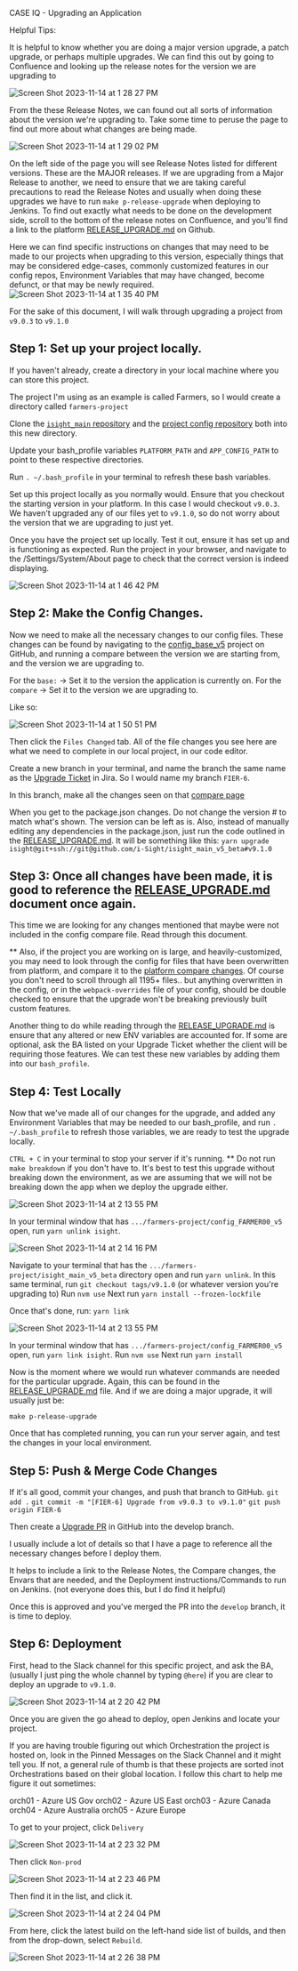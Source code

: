 CASE IQ - Upgrading an Application

Helpful Tips:

It is helpful to know whether you are doing a major version upgrade, a patch upgrade, or perhaps multiple upgrades. We can find this out by going to Confluence and looking up the release notes for the version we are upgrading to

![Screen Shot 2023-11-14 at 1 28 27 PM](https://github.com/CExKForsyth/kyle_notes/assets/95767293/e5bce4b3-8413-4e67-bee9-977eb9335baf)

From the these Release Notes, we can found out all sorts of information about the version we're upgrading to. Take some time to peruse the page to find out more about what changes are being made.

![Screen Shot 2023-11-14 at 1 29 02 PM](https://github.com/CExKForsyth/kyle_notes/assets/95767293/16e4a9d0-06d4-4c3f-8941-a9e821c864fd)

On the left side of the page you will see Release Notes listed for different versions. These are the MAJOR releases. If we are upgrading from a Major Release to another, we need to ensure that we are taking careful precautions to read the Release Notes and usually when doing these upgrades we have to run `make p-release-upgrade` when deploying to Jenkins. To find out exactly what needs to be done on the development side, scroll to the bottom of the release notes on Confluence, and you'll find a link to the platform [RELEASE_UPGRADE.md](https://github.com/i-Sight/isight_main_v5_beta/blob/bba2f365536cfc8b22b013215526866631520975/RELEASE_UPGRADE.md) on Github.

Here we can find specific instructions on changes that may need to be made to our projects when upgrading to this version, especially things that may be considered edge-cases, commonly customized features in our config repos, Environment Variables that may have changed, become defunct, or that may be newly required.
![Screen Shot 2023-11-14 at 1 35 40 PM](https://github.com/CExKForsyth/kyle_notes/assets/95767293/3daf4691-a7cc-4f7a-9371-b0df1aaa4548)

For the sake of this document, I will walk through upgrading a project from `v9.0.3` to `v9.1.0`

## Step 1: Set up your project locally. 

If you haven't already, create a directory in your local machine where you can store this project. 

The project I'm using as an example is called Farmers, so I would create a directory called `farmers-project`

Clone the [`isight_main` repository](https://github.com/i-Sight/isight_main_v5_beta) and the [project config repository](https://github.com/i-Sight/config_FARMER00_v5) both into this new directory. 

Update your bash_profile variables `PLATFORM_PATH` and `APP_CONFIG_PATH` to point to these respective directories.

Run `. ~/.bash_profile` in your terminal to refresh these bash variables. 

Set up this project locally as you normally would. Ensure that you checkout the starting version in your platform. In this case I would checkout `v9.0.3`. We haven't upgraded any of our files yet to `v9.1.0`, so do not worry about the version that we are upgrading to just yet. 

Once you have the project set up locally. Test it out, ensure it has set up and is functioning as expected. Run the project in your browser, and navigate to the /Settings/System/About page to check that the correct version is indeed displaying. 

![Screen Shot 2023-11-14 at 1 46 42 PM](https://github.com/CExKForsyth/kyle_notes/assets/95767293/b20a90b2-f4a2-4737-aaaa-2fc10bbcbf1b)

## Step 2: Make the Config Changes.

Now we need to make all the necessary changes to our config files. These changes can be found by navigating to the [config_base_v5](https://github.com/i-Sight/config_base_v5/compare) project on GitHub, and running a compare between the version we are starting from, and the version we are upgrading to.

For the `base:` -> Set it to the version the application is currently on.
For the `compare` -> Set it to the version we are upgrading to.

Like so:

![Screen Shot 2023-11-14 at 1 50 51 PM](https://github.com/CExKForsyth/kyle_notes/assets/95767293/59983d51-a21e-4a70-b615-b43eef9172d8)

Then click the `Files Changed` tab. All of the file changes you see here are what we need to complete in our local project, in our code editor. 

Create a new branch in your terminal, and name the branch the same name as the [Upgrade Ticket](https://caseiq.atlassian.net/browse/FIER-6?focusedCommentId=820847) in Jira. So I would name my branch `FIER-6`.

In this branch, make all the changes seen on that [compare page](https://github.com/i-Sight/config_base_v5/compare/v9.0.3...v9.1.0)

When you get to the package.json changes. Do not change the version # to match what's shown. The version can be left as is. Also, instead of manually editing any dependencies in the package.json, just run the code outlined in the [RELEASE_UPGRADE.md](https://github.com/i-Sight/isight_main_v5_beta/blob/v9.1.0/RELEASE_UPGRADE.md). It will be something like this:
`yarn upgrade isight@git+ssh://git@github.com/i-Sight/isight_main_v5_beta#v9.1.0`

## Step 3: Once all changes have been made, it is good to reference the [RELEASE_UPGRADE.md](https://github.com/i-Sight/isight_main_v5_beta/blob/v9.1.0/RELEASE_UPGRADE.md) document once again.

This time we are looking for any changes mentioned that maybe were not included in the config compare file. Read through this document. 

** Also, if the project you are working on is large, and heavily-customized, you may need to look through the config for files that have been overwritten from platform, and compare it to the [platform compare changes](https://github.com/i-Sight/isight_main_v5_beta/compare/v9.0.3...v9.1.0). Of course you don't need to scroll through all 1195+ files.. but anything overwritten in the config, or in the `webpack-overrides` file of your config, should be double checked to ensure that the upgrade won't be breaking previously built custom features.

Another thing to do while reading through the [RELEASE_UPGRADE.md](https://github.com/i-Sight/isight_main_v5_beta/blob/v9.1.0/RELEASE_UPGRADE.md) is ensure that any altered or new ENV variables are accounted for. If some are optional, ask the BA listed on your Upgrade Ticket whether the client will be requiring those features. We can test these new variables by adding them into our `bash_profile`. 

## Step 4: Test Locally

Now that we've made all of our changes for the upgrade, and added any Environment Variables that may be needed to our bash_profile, and run `. ~/.bash_profile` to refresh those variables, we are ready to test the upgrade locally. 

`CTRL + C` in your terminal to stop your server if it's running. ** Do not run `make breakdown` if you don't have to. It's best to test this upgrade without breaking down the environment, as we are assuming that we will not be breaking down the app when we deploy the upgrade either.

![Screen Shot 2023-11-14 at 2 13 55 PM](https://github.com/CExKForsyth/kyle_notes/assets/95767293/df72f3b4-5ae9-4949-9b21-573f19dc40c7)

In your terminal window that has `.../farmers-project/config_FARMER00_v5` open, run `yarn unlink isight`.

![Screen Shot 2023-11-14 at 2 14 16 PM](https://github.com/CExKForsyth/kyle_notes/assets/95767293/ef17e8eb-a81e-473e-91da-26774830e786)

Navigate to your terminal that has the `.../farmers-project/isight_main_v5_beta` directory open and run `yarn unlink`.
In this same terminal, run `git checkout tags/v9.1.0` (or whatever version you're upgrading to)
Run `nvm use`
Next run `yarn install --frozen-lockfile`

Once that's done, run: `yarn link`

![Screen Shot 2023-11-14 at 2 13 55 PM](https://github.com/CExKForsyth/kyle_notes/assets/95767293/df72f3b4-5ae9-4949-9b21-573f19dc40c7)

In your terminal window that has `.../farmers-project/config_FARMER00_v5` open, run `yarn link isight`.
Run `nvm use`
Next run `yarn install`

Now is the moment where we would run whatever commands are needed for the particular upgrade. Again, this can be found in the [RELEASE_UPGRADE.md](https://github.com/i-Sight/isight_main_v5_beta/blob/v9.1.0/RELEASE_UPGRADE.md) file. And if we are doing a major upgrade, it will usually just be:

`make p-release-upgrade`

Once that has completed running, you can run your server again, and test the changes in your local environment.

## Step 5: Push & Merge Code Changes

If it's all good, commit your changes, and push that branch to GitHub.
`git add .`
`git commit -m "[FIER-6] Upgrade from v9.0.3 to v9.1.0"`
`git push origin FIER-6`

Then create a [Upgrade PR](https://github.com/i-Sight/config_FARMER00_v5/pull/5) in GitHub into the develop branch.

I usually include a lot of details so that I have a page to reference all the necessary changes before I deploy them. 

It helps to include a link to the Release Notes, the Compare changes, the Envars that are needed, and the Deployment instructions/Commands to run on Jenkins. (not everyone does this, but I do find it helpful)

Once this is approved and you've merged the PR into the `develop` branch, it is time to deploy.

## Step 6: Deployment

First, head to the Slack channel for this specific project, and ask the BA, (usually I just ping the whole channel by typing `@here`) if you are clear to deploy an upgrade to `v9.1.0`.

![Screen Shot 2023-11-14 at 2 20 42 PM](https://github.com/CExKForsyth/kyle_notes/assets/95767293/38efc650-22c6-4e66-aa86-97acf2cb9bf8)

Once you are given the go ahead to deploy, open Jenkins and locate your project. 

If you are having trouble figuring out which Orchestration the project is hosted on, look in the Pinned Messages on the Slack Channel and it might tell you. If not, a general rule of thumb is that these projects are sorted inot Orchestrations based on their global location. I follow this chart to help me figure it out sometimes:

orch01 - Azure US Gov
orch02 - Azure US East
orch03 - Azure Canada
orch04 - Azure Australia
orch05 - Azure Europe

To get to your project, click `Delivery`

![Screen Shot 2023-11-14 at 2 23 32 PM](https://github.com/CExKForsyth/kyle_notes/assets/95767293/07289d6a-cc86-4441-abca-af5a6d1ba501)

Then click `Non-prod`

![Screen Shot 2023-11-14 at 2 23 46 PM](https://github.com/CExKForsyth/kyle_notes/assets/95767293/2c3d5e72-e03a-4b52-be18-ef7233607584)

Then find it in the list, and click it.

![Screen Shot 2023-11-14 at 2 24 04 PM](https://github.com/CExKForsyth/kyle_notes/assets/95767293/d32b069e-657c-4dcf-b3fb-87d75d10f169)

From here, click the latest build on the left-hand side list of builds, and then from the drop-down, select `Rebuild`.

![Screen Shot 2023-11-14 at 2 26 38 PM](https://github.com/CExKForsyth/kyle_notes/assets/95767293/d942de88-0bac-494b-a513-f4569360099b)



